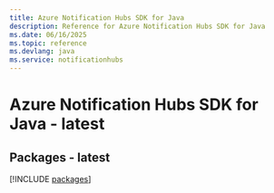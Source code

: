 ```yaml
---
title: Azure Notification Hubs SDK for Java
description: Reference for Azure Notification Hubs SDK for Java
ms.date: 06/16/2025
ms.topic: reference
ms.devlang: java
ms.service: notificationhubs
---
```

# Azure Notification Hubs SDK for Java - latest
## Packages - latest
[!INCLUDE [packages](notification-hubs-index.md)]